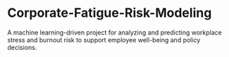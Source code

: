# Corporate-Fatigue-Risk-Modeling
A machine learning-driven project for analyzing and predicting workplace stress and burnout risk to support employee well-being and policy decisions.
